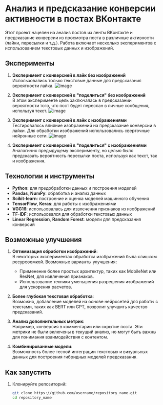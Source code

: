 # Анализ и предсказание конверсии активности в постах ВКонтакте

Этот проект нацелен на анализ постов из ленты ВКонтакте и предсказание конверсии из просмотра поста в различные активности (лайки, пересылки и т.д.). Работа включает несколько экспериментов с использованием текстовых данных и изображений.

## Эксперименты

1. **Эксперимент с конверсией в лайк без изображений**  
   Использовались только текстовые данные для предсказания вероятности лайка.
   ![image](https://github.com/user-attachments/assets/8855eac0-bbca-4485-84db-1405869e6bd5)
   
3. **Эксперимент с конверсией в "поделиться" без изображений**  
   В этом эксперименте цель заключалась в предсказании вероятности того, что пост будет переслан в личные сообщения, используя текст.
   ![image](https://github.com/user-attachments/assets/3e973ffe-4afb-4705-bcb9-244ae1877de4)

5. **Эксперимент с конверсией в лайк с изображениями**  
   Тестировалось влияние изображений на предсказание конверсии в лайки. Для обработки изображений использовались сверточные нейронные сети.
   ![image](https://github.com/user-attachments/assets/a802d686-b2eb-4ce6-a982-389db9d4da93)


7. **Эксперимент с конверсией в "поделиться" с изображениями**  
   Аналогично предыдущему эксперименту, но целью было предсказать вероятность пересылки поста, используя как текст, так и изображения.

## Технологии и инструменты

- **Python**: для предобработки данных и построения моделей
- **Pandas**, **NumPy**: обработка и анализ данных
- **Scikit-learn**: построение и оценка моделей машинного обучения
- **TensorFlow**, **Keras**: для работы с изображениями
- **VGG16**: использовалась для извлечения признаков из изображений
- **TF-IDF**: использовался для обработки текстовых данных
- **Linear Regression**, **Random Forest**: модели для предсказания конверсий

## Возможные улучшения

1. **Оптимизация обработки изображений**:  
   В некоторых экспериментах обработка изображений была слишком ресурсоемкой. Возможные варианты улучшения:
   - Применение более простых архитектур, таких как MobileNet или ResNet, для извлечения признаков.
   - Использование техники уменьшения разрешения изображений для ускорения расчетов.

2. **Более глубокая текстовая обработка**:  
   Возможно, добавление моделей на основе нейросетей для работы с текстами, таких как BERT или GPT, позволит улучшить качество предсказаний.

3. **Анализ дополнительных метрик**:  
   Например, конверсия в комментарии или скрытие поста. Эти метрики не были включены в текущий анализ, но могут быть важны для понимания взаимодействия с контентом.

4. **Комбинированные модели**:  
   Возможность более тесной интеграции текстовых и визуальных данных для построения гибридных моделей предсказания.

## Как запустить

1. Клонируйте репозиторий:
   ```bash
   git clone https://github.com/username/repository_name.git
   cd repository_name
